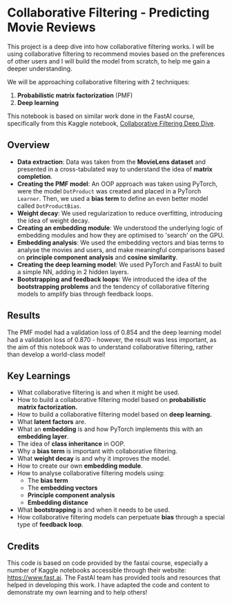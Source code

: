 # Collaborative Filtering - Predicting Movie Reviews

This project is a deep dive into how collaborative filtering works. I will be using collaborative filtering to recommend movies based on the preferences of other users and I will build the model from scratch, to help me gain a deeper understanding.

We will be approaching collaborative filtering with 2 techniques:
1. **Probabilistic matrix factorization** (PMF)
2. **Deep learning**

This notebook is based on similar work done in the FastAI course, specifically from this Kaggle notebook, [Collaborative Filtering Deep Dive](https://www.kaggle.com/code/jhoward/collaborative-filtering-deep-dive/notebook).

## Overview
- **Data extraction**: Data was taken from the **MovieLens dataset** and presented in a cross-tabulated way to understand the idea of **matrix completion**.
- **Creating the PMF model**: An OOP approach was taken using PyTorch, were the model `DotProduct` was created and placed in a PyTorch `Learner`. Then, we used a **bias term** to define an even better model called `DotProductBias`.
- **Weight decay**: We used regularization to reduce overfitting, introducing the idea of weight decay.
- **Creating an embedding module**: We understood the underlying logic of embedding modules and how they are optimised to 'search' on the GPU.
- **Embedding analysis**: We used the embedding vectors and bias terms to analyse the movies and users, and make meaningful comparisons based on **principle component analysis** and **cosine similarity**.
- **Creating the deep learning model**: We used PyTorch and FastAI to built a simple NN, adding in 2 hidden layers.
- **Bootstrapping and feedback loops**: We introduced the idea of the **bootstrapping problems** and the tendency of collaborative filtering models to amplify bias through feedback loops. 

## Results
The PMF model had a validation loss of 0.854 and the deep learning model had a validation loss of 0.870 - however, the result was less important, as the aim of this notebook was to understand collaborative filtering, rather than develop a world-class model!

## Key Learnings
- What collaborative filtering is and when it might be used.
- How to build a collaborative filtering model based on **probabilistic matrix factorization.**
- How to build a collaborative filtering model based on **deep learning.**
- What **latent factors** are.
- What an **embedding** is and how PyTorch implements this with an **embedding layer**.
- The idea of **class inheritance** in OOP.
- Why a **bias term** is important with collaborative filtering.
- What **weight decay** is and why it improves the model.
- How to create our own **embedding module**.
- How to analyse collaborative filtering models using:
  - The **bias term**
  - The **embedding vectors**
  - **Principle component analysis**
  - **Embedding distance**
- What **bootstrapping** is and when it needs to be used.
- How collaborative filtering models can perpetuate **bias** through a special type of **feedback loop**.

## Credits
This code is based on code provided by the fastai course, especially a number of Kaggle notebooks accessible through their website: https://www.fast.ai. The FastAI team has provided tools and resources that helped in developing this work. I have adapted the code and content to demonstrate my own learning and to help others!
